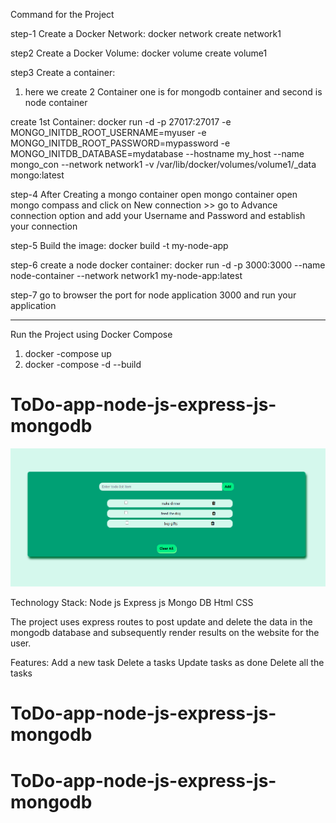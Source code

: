 Command for the Project

step-1
Create a Docker Network: docker network create network1

step2
Create a Docker Volume: docker volume create volume1

step3
Create a container:

1. here we create 2 Container one is for mongodb container and second is node container

create 1st Container: docker run -d -p 27017:27017 -e MONGO_INITDB_ROOT_USERNAME=myuser -e MONGO_INITDB_ROOT_PASSWORD=mypassword -e MONGO_INITDB_DATABASE=mydatabase --hostname my_host --name mongo_con --network network1 -v /var/lib/docker/volumes/volume1/\_data mongo:latest

step-4
After Creating a mongo container open mongo container open mongo compass and click on New connection >> go to Advance connection option and add your Username and Password and establish your connection

step-5
Build the image: docker build -t my-node-app

step-6
create a node docker container: docker run -d -p 3000:3000 --name node-container --network network1 my-node-app:latest

step-7
go to browser the port for node application 3000 and run your application

---

Run the Project using Docker Compose

1. docker -compose up
2. docker -compose -d --build

# ToDo-app-node-js-express-js-mongodb

![](screenshots/wallpaper.png)

Technology Stack:
Node js
Express js
Mongo DB
Html
CSS

The project uses express routes to post update and delete the data in the mongodb database and subsequently render results on the website for the user.

Features:
Add a new task
Delete a tasks
Update tasks as done
Delete all the tasks

# ToDo-app-node-js-express-js-mongodb

# ToDo-app-node-js-express-js-mongodb
